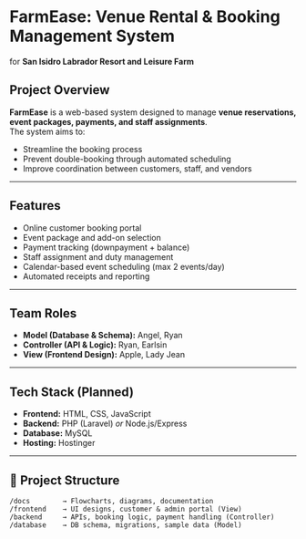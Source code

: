 # FarmEase: Venue Rental & Booking Management System  
for **San Isidro Labrador Resort and Leisure Farm**  

## Project Overview  
**FarmEase** is a web-based system designed to manage **venue reservations, event packages, payments, and staff assignments**.  
The system aims to:  
- Streamline the booking process  
- Prevent double-booking through automated scheduling  
- Improve coordination between customers, staff, and vendors  

---

## Features  
- Online customer booking portal  
- Event package and add-on selection  
- Payment tracking (downpayment + balance)  
- Staff assignment and duty management  
- Calendar-based event scheduling (max 2 events/day)  
- Automated receipts and reporting  

---

## Team Roles  
- **Model (Database & Schema):** Angel, Ryan  
- **Controller (API & Logic):** Ryan, Earlsin  
- **View (Frontend Design):** Apple, Lady Jean  

---

## Tech Stack (Planned)  
- **Frontend:** HTML, CSS, JavaScript  
- **Backend:** PHP (Laravel) *or* Node.js/Express  
- **Database:** MySQL  
- **Hosting:** Hostinger  

---

## 📂 Project Structure  
```plaintext
/docs        → Flowcharts, diagrams, documentation  
/frontend    → UI designs, customer & admin portal (View)  
/backend     → APIs, booking logic, payment handling (Controller)  
/database    → DB schema, migrations, sample data (Model)  
